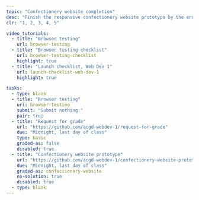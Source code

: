 ```yaml
---
topic: "Confectionery website completion"
desc: "Finish the responsive confectionery website prototype by the end of the term."
clr: "1, 2, 3, 4, 5"

video_tutorials:
  - title: "Browser testing"
    url: browser-testing
  - title: "Browser testing checklist"
    url: browser-testing-checklist
    highlight: true
  - title: "Launch checklist, Web Dev 1"
    url: launch-checklist-web-dev-1
    highlight: true

tasks:
  - type: blank
  - title: "Browser testing"
    url: browser-testing
    submit: "Submit nothing."
    pair: true
  - title: "Request for grade"
    url: "https://github.com/acgd-webdev-1/request-for-grade"
    due: "Midnight, last day of class"
    type: basic
    graded-as: false
    disabled: true
  - title: "Confectionery website prototype"
    url: "https://github.com/acgd-webdev-1/confectionery-website-prototype"
    due: "Midnight, last day of class"
    graded-as: confectionery-website
    no-solution: true
    disabled: true
  - type: blank
---
```

